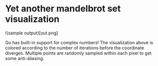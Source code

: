 # Yet another mandelbrot set visualization

!(sample output)[out.png]

Go has built-in support for complex numbers! The visualization above is colored according to the number of iterations before the coordinate diverges. Multiple points are randomly sampled within each pixel to get some anti-aliasing.

